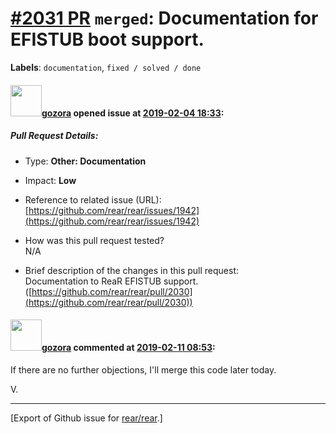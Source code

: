 [\#2031 PR](https://github.com/rear/rear/pull/2031) `merged`: Documentation for EFISTUB boot support.
=====================================================================================================

**Labels**: `documentation`, `fixed / solved / done`

#### <img src="https://avatars.githubusercontent.com/u/12116358?u=1c5ba9dcee5ca3082f03029a7fbe647efd30eb49&v=4" width="50">[gozora](https://github.com/gozora) opened issue at [2019-02-04 18:33](https://github.com/rear/rear/pull/2031):

##### Pull Request Details:

-   Type: **Other: Documentation**

-   Impact: **Low**

-   Reference to related issue (URL):
    [https://github.com/rear/rear/issues/1942](https://github.com/rear/rear/issues/1942)

-   How was this pull request tested?  
    N/A

-   Brief description of the changes in this pull request:  
    Documentation to ReaR EFISTUB support.
    ([https://github.com/rear/rear/pull/2030](https://github.com/rear/rear/pull/2030))

#### <img src="https://avatars.githubusercontent.com/u/12116358?u=1c5ba9dcee5ca3082f03029a7fbe647efd30eb49&v=4" width="50">[gozora](https://github.com/gozora) commented at [2019-02-11 08:53](https://github.com/rear/rear/pull/2031#issuecomment-462254346):

If there are no further objections, I'll merge this code later today.

V.

------------------------------------------------------------------------

\[Export of Github issue for
[rear/rear](https://github.com/rear/rear).\]
